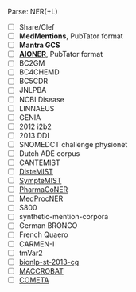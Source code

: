 
Parse:
NER(+L)

* [ ] Share/Clef
* [ ] **MedMentions**, PubTator format
* [ ] **Mantra GCS**
* [ ] [**AIONER**](https://github.com/ncbi/AIONER/tree/main/data), PubTator format
* [ ] BC2GM
* [ ] BC4CHEMD
* [ ] BC5CDR
* [ ] JNLPBA
* [ ] NCBI Disease
* [ ] LINNAEUS
* [ ] GENIA
* [ ] 2012 i2b2
* [ ] 2013 DDI
* [ ] SNOMEDCT challenge physionet
* [ ] Dutch ADE corpus
* [ ] CANTEMIST
* [ ] [DisteMIST](https://zenodo.org/records/6484726)
* [ ] [SympteMIST](https://zenodo.org/records/8246440)
* [ ] [PharmaCoNER](https://zenodo.org/records/4270158)
* [ ] [MedProcNER](https://zenodo.org/records/8224056)
* [ ] S800
* [ ] synthetic-mention-corpora
* [ ] German BRONCO
* [ ] French Quaero
* [ ] CARMEN-I
* [ ] tmVar2
* [ ] [bionlp-st-2013-cg](https://github.com/openbiocorpora/bionlp-st-2013-cg)
* [ ] [MACCROBAT](https://figshare.com/articles/dataset/MACCROBAT2018/976494)
* [ ] [COMETA](https://github.com/cambridgeltl/cometa)